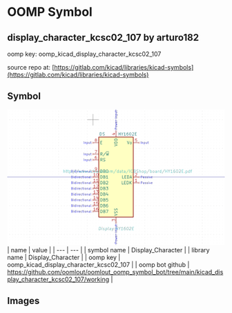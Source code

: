 # OOMP Symbol  
## display_character_kcsc02_107  by arturo182  
  
oomp key: oomp_kicad_display_character_kcsc02_107  
  
source repo at: [https://gitlab.com/kicad/libraries/kicad-symbols](https://gitlab.com/kicad/libraries/kicad-symbols)  
## Symbol  
  
[![working.png](working_600.png)](working.png)  
| name | value | 
| --- | --- | 
| symbol name | Display_Character | 
| library name | Display_Character | 
| oomp key | oomp_kicad_display_character_kcsc02_107 | 
| oomp bot github | https://github.com/oomlout/oomlout_oomp_symbol_bot/tree/main/kicad_display_character_kcsc02_107/working | 
## Images  
